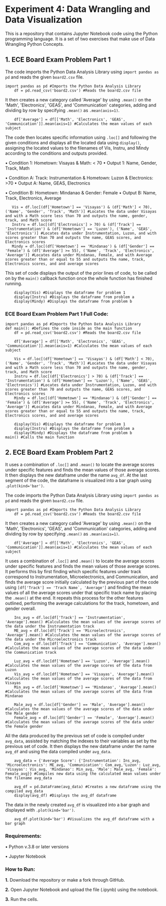 # Experiment 4: Data Wrangling and Data Visualization

This is a repository that contains Jupyter Notebook code using the Python programming language. It is a set of two exercises that make use of Data Wrangling Python Concepts.

## 1. ECE Board Exam Problem Part 1
The code imports the Python Data Analysis Library using ```import pandas as pd``` and reads the given ```board2.csv``` file.
```
import pandas as pd #Imports the Python Data Analysis Library
    df = pd.read_csv('board2.csv') #Reads the board2.csv file
```
It then creates a new category called 'Average' by using ```.mean()``` on the 'Math', 'Electronics', 'GEAS', and 'Communication' categories, adding and dividing by row by specifying ```.mean()``` as ```.mean(axis=1)```.
```
    df['Average'] = df[['Math', 'Electronics', 'GEAS', 'Communication']].mean(axis=1) #Calculates the mean values of each subject
```
The code then locates specific information using ```.loc[]``` and following the given conditions and displays all the located data using ```display()```, assigning the located values to the filenames of Vis, Instru, and Mindy according to the conditions and outputs provided.

• Condition 1: Hometown: Visayas & Math: < 70
• Output 1: Name, Gender, Track, Math

• Condition A: Track: Instrumentation & Hometown: Luzon & Electronics: >70
• Output A: Name, GEAS, Electronics

• Condition B: Hometown: Mindanao & Gender: Female
• Output B: Name, Track, Electronics, Average
 ```
    Vis = df.loc[(df['Hometown'] == 'Visayas') & (df['Math'] < 70), ('Name', 'Gender', 'Track', 'Math')] #Locates the data under Visayas and with a Math score less than 70 and outputs the name, gender, track, and Math score   
    Instru = df.loc[(df['Electronics'] > 70) & (df['Track'] == 'Instrumentation') & (df['Hometown'] == 'Luzon'), ('Name', 'GEAS', 'Electronics')] #Locates data under Instrumentation, Luzon, and with scores greater than 70 and outputs the name, GEAS scores, and Electronics scores
    Mindy = df.loc[(df['Hometown'] == 'Mindanao') & (df['Gender'] == 'Female') & (df['Average'] >= 55), ('Name', 'Track', 'Electronics', 'Average')] #Locates data under Mindanao, Female, and with Average scores greater than or equal to 55 and outputs the name, track, Electronics scores, and and average scores
```
This set of code displays the output of the prior lines of code, to be called on by the ```main()``` callback function once the whole function has finished running.
```
    display(Vis) #Displays the dataframe for problem 1
    display(Instru) #Displays the dataframe from problem a
    display(Mindy) #Displays the dataframe from problem b
```

### ECE Board Exam Problem Part 1 Full Code:
```
import pandas as pd #Imports the Python Data Analysis Library
def main(): #Defines the code inside as the main function
    df = pd.read_csv('board2.csv') #Reads the board2.csv file

    df['Average'] = df[['Math', 'Electronics', 'GEAS', 'Communication']].mean(axis=1) #Calculates the mean values of each subject
    
    Vis = df.loc[(df['Hometown'] == 'Visayas') & (df['Math'] < 70), ('Name', 'Gender', 'Track', 'Math')] #Locates the data under Visayas and with a Math score less than 70 and outputs the name, gender, track, and Math score   
    Instru = df.loc[(df['Electronics'] > 70) & (df['Track'] == 'Instrumentation') & (df['Hometown'] == 'Luzon'), ('Name', 'GEAS', 'Electronics')] #Locates data under Instrumentation, Luzon, and with scores greater than 70 and outputs the name, GEAS scores, and Electronics scores
    Mindy = df.loc[(df['Hometown'] == 'Mindanao') & (df['Gender'] == 'Female') & (df['Average'] >= 55), ('Name', 'Track', 'Electronics', 'Average')] #Locates data under Mindanao, Female, and with Average scores greater than or equal to 55 and outputs the name, track, Electronics scores, and and average scores
    
    display(Vis) #Displays the dataframe for problem 1
    display(Instru) #Displays the dataframe from problem a
    display(Mindy) #Displays the dataframe from problem b
main() #Calls the main function
```

## 2. ECE Board Exam Problem Part 2
It uses a combination of ```.loc[]``` and ```.mean()``` to locate the average scores under specific features and finds the mean values of those average scores. It then displays the new dataframe under the name ```avg_df```. At the last segment of the code, the dataframe is visualized into a bar graph using ```.plot(kind='bar')```.

The code imports the Python Data Analysis Library using ```import pandas as pd``` and reads the given ```board2.csv``` file.
```
import pandas as pd #Imports the Python Data Analysis Library
    df = pd.read_csv('board2.csv') #Reads the board2.csv file
```
It then creates a new category called 'Average' by using ```.mean()``` on the 'Math', 'Electronics', 'GEAS', and 'Communication' categories, adding and dividing by row by specifying ```.mean()``` as ```.mean(axis=1)```.
```
    df['Average'] = df[['Math', 'Electronics', 'GEAS', 'Communication']].mean(axis=1) #Calculates the mean values of each subject
```
It uses a combination of ```.loc[]``` and ```.mean()``` to locate the average scores under specific features and finds the mean values of those average scores. It performs this by first finding which specific features under track correspond to Instrumentation, Microelectronics, and Communication, and finds the average score initially calculated by the previous part of the code using ```[df['Track'] == 'Track Name`, 'Average']``` and finding the mean values of all the average scores under that specific track name by placing the ```.mean()``` at the end. It repeats this process for the other features outlined, performing the average calculations for the track, hometown, and gender overall.
```
    Ins_avg = df.loc[df['Track'] == 'Instrumentation', 'Average'].mean() #Calculates the mean values of the average scores of the data under the Instrumentation track
    ME_avg = df.loc[df['Track'] == 'Microelectronics', 'Average'].mean() #Calculates the mean values of the average scores of the data under the Microelectronics track
    Com_avg = df.loc[df['Track'] == 'Communication', 'Average'].mean() #Calculates the mean values of the average scores of the data under the Communication track

    Luz_avg = df.loc[df['Hometown'] == 'Luzon', 'Average'].mean() #Calculates the mean values of the average scores of the data from Luzon
    Vis_avg = df.loc[df['Hometown'] == 'Visayas', 'Average'].mean() #Calculates the mean values of the average scores of the data from Visayas
    Min_avg = df.loc[df['Hometown'] == 'Mindanao', 'Average'].mean() #Calculates the mean values of the average scores of the data from Mindanao

    Male_avg = df.loc[df['Gender'] == 'Male', 'Average'].mean() #Calculates the mean values of the average scores of the data under the Male gender
    Female_avg = df.loc[df['Gender'] == 'Female', 'Average'].mean() #Calculates the mean values of the average scores of the data under the Female gender
```
All the data produced by the previous set of code is compiled under ```avg_data```, assisted by matching the indexes to their variables as set by the previous set of code. It then displays the new dataframe under the name ```avg_df``` and using the data compiled under ```avg_data```.
```
    avg_data = {'Average Score': {'Instrumentation': Ins_avg, 'Microelectronics': ME_avg, 'Communication': Com_avg,'Luzon': Luz_avg, 'Visayas': Vis_avg, 'Mindanao': Min_avg, 'Male': Male_avg, 'Female': Female_avg}} #Compiles new data using the calculated mean values under the filename avg_data

    avg_df = pd.DataFrame(avg_data) #Creates a new dataframe using the compiled avg_data
    display(avg_df) #Displays the avg_df dataframe
```
The data in the newly created ```avg_df``` is visualized into a bar graph and displayed with ```.plot(kind='bar')```.
```
    avg_df.plot(kind='bar') #Visualizes the avg_df dataframe with a bar graph
```

### Requirements:

• Python v.3.8 or later versions

• Jupyter Notebook

### How to Run:

**1.** Download the repository or make a fork through GitHub.

**2.** Open Jupyter Notebook and upload the file (.ipynb) using the notebook.

**3.** Run the cells.
